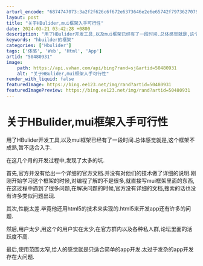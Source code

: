 ```yaml
---
arturl_encode: "6874747073:3a2f2f626c6f672e6373646e2e6e65742f7973627079736270:2f61727469636c652f64657461696c732f3530343830393331"
layout: post
title: "关于HBulider,mui框架入手可行性"
date: 2024-03-21 03:42:28 +0800
description: "用了HBulider开发工具,以及mui框架已经有了一段时间.总体感觉就是,这个框架不成熟,暂不适合"
keywords: "hbuilder的框架"
categories: ['Hbulider']
tags: ['体感', 'Web', 'Html', 'App']
artid: "50480931"
image:
    path: https://api.vvhan.com/api/bing?rand=sj&artid=50480931
    alt: "关于HBulider,mui框架入手可行性"
render_with_liquid: false
featuredImage: https://bing.ee123.net/img/rand?artid=50480931
featuredImagePreview: https://bing.ee123.net/img/rand?artid=50480931
---
```


# 关于HBulider,mui框架入手可行性

用了HBulider开发工具,以及mui框架已经有了一段时间.总体感觉就是,这个框架不成熟,暂不适合入手.

在这几个月的开发过程中,发现了太多的坑.

首先,官方并没有给出一个详细的官方文档.并没有对他们的技术做了详细的说明.刚刚开始学习这个框架的时候,对编程了解的不是很多,就直接写mui框架里面的东西,在这过程中遇到了很多问题,在解决问题的时候,官方没有详细的文档,搜索的话也没有许多类似问题出现.

其次,性能太差.毕竟他还用html5的技术来实现的.html5来开发app还有许多的问题.

然后,用户太少,用这个的用户实在太少,在官方群内以及各种私人群,论坛里面的活跃度不高.

最后,使用范围太窄,给人的感觉就是只适合简单的app开发.太过于发杂的app开发存在大问题.